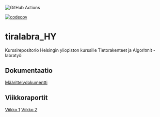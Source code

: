 ![GitHub Actions](https://github.com/leopekkas/tiralabra_HY/workflows/Java%20CI%20with%20Gradle/badge.svg)

[![codecov](https://codecov.io/gh/leopekkas/tiralabra_HY/branch/main/graph/badge.svg?token=VY2L14GLP3)](https://codecov.io/gh/leopekkas/tiralabra_HY)

# tiralabra_HY

Kurssirepositorio Helsingin yliopiston kurssille Tietorakenteet ja Algoritmit - labratyö

## Dokumentaatio

[Määrittelydokumentti](https://github.com/leopekkas/tiralabra_HY/blob/main/dokumentaatio/m%C3%A4%C3%A4rittelydokumentti.md)

## Viikkoraportit

[Viikko 1](https://github.com/leopekkas/tiralabra_HY/blob/main/dokumentaatio/viikkoraportit/viikko1.md)
[Viikko 2](https://github.com/leopekkas/tiralabra_HY/blob/main/dokumentaatio/viikkoraportit/viikko2.md)
